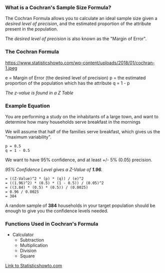 ### What is a Cochran's Sample Size Formula?
The Cochran Formula allows you to calculate an ideal sample size given a *desired level of precision*, and the estimated proportion of the attribute present in the population.

The *desired level of precision* is also known as the "Margin of Error".


### The Cochran Formula

https://www.statisticshowto.com/wp-content/uploads/2018/01/cochran-1.jpeg

e = Margin of Error (the desired level of precision)
p = the estimated proportion of the population which has the attribute
q = 1 - p

*The z-value is found in a Z Table*

### Example Equation

You are performing a study on the inhabitants of a large town, and want to determine how many households serve breakfast in the mornings

We will assume that half of the families serve breakfast, which gives us the "maximum variability".

    p = 0.5
    q = 1 - 0.5
    
We want to have 95% confidence, and at least +/- 5% (0.05) precision.

*95% Confidence Level gives a Z-Value of **1.96**.*
 
    = ((Z-Value)^2 * (p) * (q)) / (e)^2
    = ((1.96)^2) * (0.5) * (1 - 0.5)) / (0.05)^2
    = ((3.84) * (0.5) * (0.5)) / (0.0025)
    = 0.96 / 0.0025
    = 384

A random sample of **384** households in your target population should be enough to give you the confidence levels needed.


### Functions Used in Cochran's Formula

 * Calculator
   * Subtraction
   * Multiplication
   * Division
   * Square
 



[Link to Statisticshowto.com](https://www.statisticshowto.com/probability-and-statistics/find-sample-size/#Cochran)